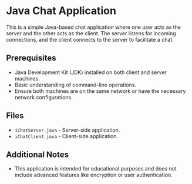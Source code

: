 # Java Chat Application

This is a simple Java-based chat application where one user acts as the server and the other acts as the client. 
The server listens for incoming connections, and the client connects to the server to facilitate a chat.

## Prerequisites

- Java Development Kit (JDK) installed on both client and server machines.
- Basic understanding of command-line operations.
- Ensure both machines are on the same network or have the necessary network configurations.

## Files

- `iChatServer.java` - Server-side application.
- `iChatClient.java` - Client-side application.

## Additional Notes

- This application is intended for educational purposes and does not include advanced features like encryption or user authentication.
